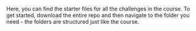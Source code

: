 Here, you can find the starter files for all the challenges in the course. To get started, download the entire repo and then navigate to the folder you need - the folders are structured just like the course.
